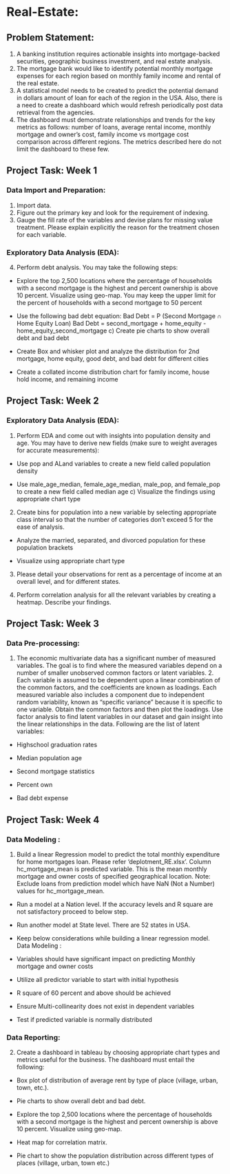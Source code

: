 # **Real-Estate:**

## **Problem Statement:**

1. A banking institution requires actionable insights into mortgage-backed securities, geographic business investment, and real estate analysis. 
2. The mortgage bank would like to identify potential monthly mortgage expenses for each region based on monthly family income and rental of the real estate.
3. A statistical model needs to be created to predict the potential demand in dollars amount of loan for each of the region in the USA. Also, there is a need to create a       dashboard which would refresh periodically post data retrieval from the agencies.
4. The dashboard must demonstrate relationships and trends for the key metrics as follows: number of loans, average rental income, monthly mortgage and owner’s cost, family income vs mortgage cost comparison across different regions. The metrics described here do not limit the dashboard to these few.


## **Project Task: Week 1**
### **Data Import and Preparation:**

1. Import data.
2. Figure out the primary key and look for the requirement of indexing.
3. Gauge the fill rate of the variables and devise plans for missing value treatment. Please explain explicitly the reason for the treatment chosen for each variable.
### **Exploratory Data Analysis (EDA):**

4. Perform debt analysis. You may take the following steps:

  * Explore the top 2,500 locations where the percentage of households with a second mortgage is the highest and percent ownership is above 10 percent. Visualize using geo-map. You may keep the upper limit for the percent of households with a second mortgage to 50 percent

  * Use the following bad debt equation: Bad Debt = P (Second Mortgage ∩ Home Equity Loan) Bad Debt = second_mortgage + home_equity - home_equity_second_mortgage c) Create pie charts to show overall debt and bad debt

  * Create Box and whisker plot and analyze the distribution for 2nd mortgage, home equity, good debt, and bad debt for different cities

  * Create a collated income distribution chart for family income, house hold income, and remaining income


## **Project Task: Week 2**
### **Exploratory Data Analysis (EDA):**

1. Perform EDA and come out with insights into population density and age. You may have to derive new fields (make sure to weight averages for accurate measurements):

 * Use pop and ALand variables to create a new field called population density

 * Use male_age_median, female_age_median, male_pop, and female_pop to create a new field called median age c) Visualize the findings using appropriate chart type

2. Create bins for population into a new variable by selecting appropriate class interval so that the number of categories don’t exceed 5 for the ease of analysis.

 * Analyze the married, separated, and divorced population for these population brackets

 * Visualize using appropriate chart type

3. Please detail your observations for rent as a percentage of income at an overall level, and for different states.

4. Perform correlation analysis for all the relevant variables by creating a heatmap. Describe your findings.

 
## **Project Task: Week 3**
### **Data Pre-processing:**

1. The economic multivariate data has a significant number of measured variables. The goal is to find where the measured variables depend on a number of smaller unobserved common factors or latent variables. 2. Each variable is assumed to be dependent upon a linear combination of the common factors, and the coefficients are known as loadings. Each measured variable also includes a component due to independent      random variability, known as “specific variance” because it is specific to one variable. Obtain the common factors and then plot the loadings. Use factor analysis to find latent variables in our dataset and gain          insight into the linear relationships in the data. Following are the list of latent variables:

 * Highschool graduation rates

 * Median population age

 * Second mortgage statistics

 * Percent own

 * Bad debt expense

 
## **Project Task: Week 4**
### **Data Modeling :**

1. Build a linear Regression model to predict the total monthly expenditure for home mortgages loan. Please refer ‘deplotment_RE.xlsx’. Column hc_mortgage_mean is predicted variable. This is the mean monthly     mortgage and owner costs of specified geographical location. Note: Exclude loans from prediction model which have NaN (Not a Number) values for hc_mortgage_mean.

 * Run a model at a Nation level. If the accuracy levels and R square are not satisfactory proceed to below step.

 * Run another model at State level. There are 52 states in USA.

 * Keep below considerations while building a linear regression model. Data Modeling :

 * Variables should have significant impact on predicting Monthly mortgage and owner costs

 * Utilize all predictor variable to start with initial hypothesis

 * R square of 60 percent and above should be achieved

 * Ensure Multi-collinearity does not exist in dependent variables

 * Test if predicted variable is normally distributed

### **Data Reporting:**

2. Create a dashboard in tableau by choosing appropriate chart types and metrics useful for the business. The dashboard must entail the following:

 * Box plot of distribution of average rent by type of place (village, urban, town, etc.).

 * Pie charts to show overall debt and bad debt.

 * Explore the top 2,500 locations where the percentage of households with a second mortgage is the highest and percent ownership is above 10 percent. Visualize using geo-map.

 * Heat map for correlation matrix.

 * Pie chart to show the population distribution across different types of places (village, urban, town etc.)
